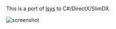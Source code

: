 
This is a port of [lsys](http://benvan.co.uk/lsys/) to C#/DirectX/SlimDX.

![screenshot](https://raw.githubusercontent.com/dharmatech/LSysSlimDx/master/LSys%20SlimDx.png)